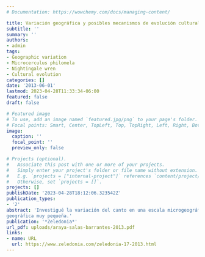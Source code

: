 ```yaml
---
# Documentation: https://wowchemy.com/docs/managing-content/

title: Variación geográfica y posibles mecanismos de evolución cultural en Microcerculus philomela
subtitle: ''
summary: ''
authors:
- admin
tags:
- Geographic variation
- Microcerculus philomela
- Nightingale wren
- Cultural evolution
categories: []
date: '2013-06-01'
lastmod: 2023-04-28T11:33:34-06:00
featured: false
draft: false

# Featured image
# To use, add an image named `featured.jpg/png` to your page's folder.
# Focal points: Smart, Center, TopLeft, Top, TopRight, Left, Right, BottomLeft, Bottom, BottomRight.
image:
  caption: ''
  focal_point: ''
  preview_only: false

# Projects (optional).
#   Associate this post with one or more of your projects.
#   Simply enter your project's folder or file name without extension.
#   E.g. `projects = ["internal-project"]` references `content/project/deep-learning/index.md`.
#   Otherwise, set `projects = []`.
projects: []
publishDate: '2023-04-28T18:12:06.323542Z'
publication_types:
- '2'
abstract: 'Investigué la variación del canto en una escala microgeográfica en Microcerculus philomela. Esta ave tiene un repertorio de canto único aunque de alta complejidad por tener una gran cantidad de notas de tono puro realizadas a diferentes frecuencias, una característica que no se ha documentado en ninguna otra especie de ave. Comparé cantos de ocho sitios en un área de 23.4 kilómetros de diámetro en la vertiente Caribe de Costa Rica. Las aves cantaron cantos más similares a las aves de su sitio que a aves de otros sitios, mostrando una variación microgeográfica del mismo. Además, encontré varias fuentes de variación individual del canto. Las aves agregaron y omitieron notas, cantaron versiones incompletas del canto y cambiaron la frecuencia de estos entre cantos consecutivos. Estos patrones de variación parecen explicar los procesos de evolución cultural que dieron origen a los patrones de cantos actuales. Los tipos de canto parecen ser formados por la repetición de uno o dos motivos pequeños con pocos cambios en los rangos de frecuencia y el número de notas entre repeticiones. Esto sugiere que la manera en la cual se produce la versatilidad en el canto a nivel individual, en esta especie, podría ser el motor que propicia las imprecisiones en el proceso de aprendizaje creando un canto altamente inestable que tiende a variar dentro de una escala
geográfica muy pequeña.'
publication: '*Zeledonia*'
url_pdf: uploads/araya-salas-barrantes-2013.pdf
links:
- name: URL
  url: https://www.zeledonia.com/zeledonia-17-2013.html
---
```

